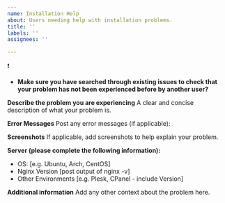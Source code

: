 ```yaml
---
name: Installation Help
about: Users needing help with installation problems.
title: ''
labels: ''
assignees: ''

---
```


:exclamation: 
- **Make sure you have searched through existing issues to check that your problem has not been experienced before by another user?**

**Describe the problem you are experiencing**
A clear and concise description of what your problem is.

**Error Messages**
Post any error messages (if applicable):

**Screenshots**
If applicable, add screenshots to help explain your problem.

**Server (please complete the following information):**
 - OS: [e.g. Ubuntu, Arch, CentOS]
 - Nginx Version [post output of nginx -v]
 - Other Environments [e.g. Plesk, CPanel - include Version]

**Additional information**
Add any other context about the problem here.
